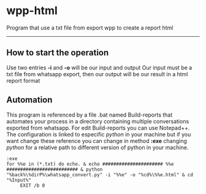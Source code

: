 # wpp-html
Program that use a txt file from export wpp to create a report html

 ---
 ## How to start the operation
 Use two entries **-i** and **-o** will be our input and output
 Our input must be a txt file from whatsapp export, then our output will be our result in a html report format  

 ## Automation
 This program is referenced by a file .bat named Build-reports that automates your process in a directory containing multiple conversations exported from whatsapp.
 For edit Build-reports you can use Notepad++. The configuration is linked to especific *python* in your machine but if you want change these reference you can change in method **:exe** changing *python* for a relative path to different version of python in your machine.
   
```
:exe
for %%e in (*.txt) do echo. & echo ###################### %%e ########################## & python "%back%\%dirP%\whatsapp_convert.py" -i "%%e" -o "%cd%\%%e.html" & cd "%Input%"
     EXIT /b 0
```

